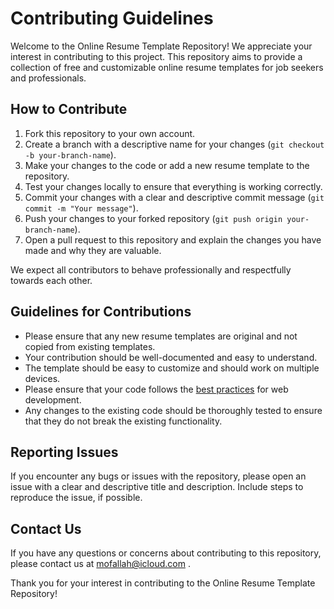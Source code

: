 # Contributing Guidelines

Welcome to the Online Resume Template Repository! We appreciate your interest in contributing to this project. This repository aims to provide a collection of free and customizable online resume templates for job seekers and professionals.

## How to Contribute

1. Fork this repository to your own account.
2. Create a branch with a descriptive name for your changes (`git checkout -b your-branch-name`).
3. Make your changes to the code or add a new resume template to the repository.
4. Test your changes locally to ensure that everything is working correctly.
5. Commit your changes with a clear and descriptive commit message (`git commit -m "Your message"`).
6. Push your changes to your forked repository (`git push origin your-branch-name`).
7. Open a pull request to this repository and explain the changes you have made and why they are valuable.

We expect all contributors to behave professionally and respectfully towards each other.

## Guidelines for Contributions

- Please ensure that any new resume templates are original and not copied from existing templates.
- Your contribution should be well-documented and easy to understand.
- The template should be easy to customize and should work on multiple devices.
- Please ensure that your code follows the [best practices](https://www.w3.org/standards/webdesign/) for web development.
- Any changes to the existing code should be thoroughly tested to ensure that they do not break the existing functionality.

## Reporting Issues

If you encounter any bugs or issues with the repository, please open an issue with a clear and descriptive title and description. Include steps to reproduce the issue, if possible.

## Contact Us

If you have any questions or concerns about contributing to this repository, please contact us at mofallah@icloud.com .

Thank you for your interest in contributing to the Online Resume Template Repository!
